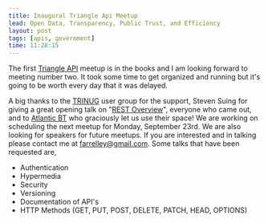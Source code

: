 ```yaml
---
title: Inaugural Triangle Api Meetup
lead: Open Data, Transparency, Public Trust, and Efficiency
layout: post
tags: [apis, government]
time: 11:28:15
---
```


The first [Triangle API][1] meetup is in the books and I am looking forward to meeting number two. It took some time to get organized and running but it's going to be worth every day that it was delayed. 

<!-- more --> 

A big thanks to the [TRINUG][2] user group for the support, Steven Suing for giving a great opening talk on "[REST Overview][3]", everyone who came out, and to [Atlantic BT][4] who graciously let us use their space! We are working on scheduling the next meetup for Monday, September 23rd.  We are also looking for speakers for future meetups.  If you are interested and in talking please contact me at farrelley@gmail.com.  Some talks that have been requested are,

* Authentication
* Hypermedia
* Security
* Versioning
* Documentation of API's
* HTTP Methods (GET, PUT, POST, DELETE, PATCH, HEAD, OPTIONS) 

[1]: http://www.meetup.com/TriangleAPI/
[2]: http://www.trinug.org/
[3]: https://github.com/ssuing8825/CodeCamp.Web/blob/master/REST.pptx
[4]: http://www.atlanticbt.com/